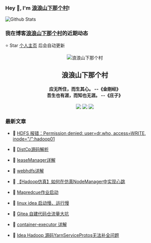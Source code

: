 ### Hey 👋, I'm [浪浪山下那个村](https://www.zeekling.cn)! 

![Github Stats](https://github-readme-stats-zeekling.vercel.app/api?username=zeekling&show_icons=true) 

### 我在博客[浪浪山下那个村](https://www.zeekling.cn)的近期动态
⭐️ Star [个人主页](https://github.com/zeekling) 后会自动更新

<p align="center"><img alt="浪浪山下那个村" src="https://pan.zeekling.cn/zeekling/blog/logo.th.png"></p><h2 align="center"> 浪浪山下那个村 </h2>

<h4 align="center">应无所住，而生其心。 --《金刚经》<br>吾生也有涯，而知也无涯。 --《庄子》</h4>
<p align="center"><a title="浪浪山下那个村" target="_blank" href="https://github.com/zeekling/zeekling"><img src="https://img.shields.io/github/last-commit/zeekling/zeekling.svg?style=flat-square&color=FF9900"></a>
<a title="GitHub repo size in bytes" target="_blank" href="https://github.com/zeekling/zeekling"><img src="https://img.shields.io/github/repo-size/zeekling/zeekling.svg?style=flat-square"></a>
<a title="Hits" target="_blank" href="https://github.com/zeekling/hits"><img src="https://hits.b3log.org/zeekling/zeekling.svg"></a></p>

### 最新文章

* 📝 [HDFS 报错：Permission denied: user=dr.who, access=WRITE, inode="/":hadoop01](https://www.zeekling.cn/articles/2025/06/08/1749392516689.html) 
 
* 📝 [DistCp源码解析](https://www.zeekling.cn/articles/2025/05/25/1748171143074.html) 
 
* 📝 [leaseManager详解](https://www.zeekling.cn/articles/2025/05/25/1748169425377.html) 
 
* 📝 [webhdfs详解](https://www.zeekling.cn/articles/2025/05/16/1747409083702.html) 
 
* 📝 [【Hadoop仿真】如何在仿真NodeManager中实现心跳](https://www.zeekling.cn/articles/2025/04/13/1744552070818.html) 
 
* 📝 [Mapredcue作业启动](https://www.zeekling.cn/articles/2025/03/29/1743254754138.html) 
 
* 📝 [linux idea 启动慢、运行慢](https://www.zeekling.cn/articles/2023/07/15/1689392069862.html) 
 
* 📝 [Gitea 自建代码仓流量大坑](https://www.zeekling.cn/articles/2025/03/09/1741517697630.html) 
 
* 📝 [container-executor 详解](https://www.zeekling.cn/articles/2025/03/02/1740926644462.html) 
 
* 📝 [Idea Hadoop 源码YarnServiceProtos无法补全问题](https://www.zeekling.cn/articles/2024/12/01/1733054084001.html) 
 




